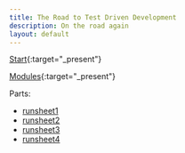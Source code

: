 ```yaml
---
title: The Road to Test Driven Development
description: On the road again
layout: default
---
```


[Start](doubleo-index){:target="_present"}

[Modules](d0-modules){:target="_present"}

Parts:
- [runsheet1](runsheet1)
- [runsheet2](runsheet2)
- [runsheet3](runsheet3)
- [runsheet4](runsheet4)
